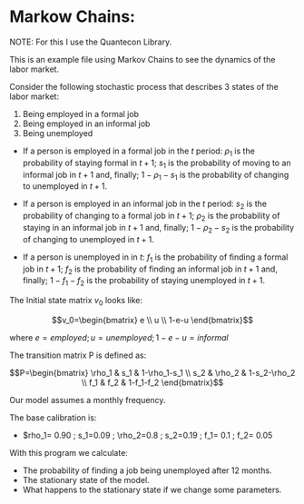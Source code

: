 # Markow Chains:

NOTE: For this I use the Quantecon Library.  

This is an example file using Markov Chains to see the dynamics of the labor market.  

Consider the following stochastic process that describes 3 states of the labor market:
1. Being employed in a formal job
2. Being employed in an informal job
3. Being unemployed

- If a person is employed in a formal job in the $t$ period: $\rho_1$ is the probability of staying formal in $t+1$; $s_1$ is the probability of moving to an informal job in $t+1$ and, finally; $1-\rho_1-s_1$ is the probability of changing to unemployed in $t+1$.  

- If a person is employed in an informal job in the $t$ period: $s_2$ is the probability of changing to a formal job in $t+1$; $\rho_2$ is the probability of staying in an informal job in $t+1$ and, finally; $1-\rho_2-s_2$ is the probability of changing to unemployed in $t+1$.  

- If a person is unemployed in in $t$: $f_1$ is the probability of finding a formal job in $t+1$; $f_2$ is the probability of finding an informal job in $t+1$ and, finally; $1-f_1-f_2$ is the probability of staying unemployed in $t+1$.

The Initial state matrix $v_0$ looks like:  

$$v_0=\begin{bmatrix}
e \\
u \\
1-e-u
\end{bmatrix}$$  

where $e=employed ; u=unemployed ;  1-e-u=informal$  

The transition matrix P is defined as:

$$P=\begin{bmatrix}
\rho_1 & s_1 & 1-\rho_1-s_1 \\
s_2 & \rho_2 & 1-s_2-\rho_2 \\
f_1 & f_2 & 1-f_1-f_2
\end{bmatrix}$$  

Our model assumes a monthly frequency.  

The base calibration is:

- $rho_1= 0.90 ; s_1=0.09 ; \rho_2=0.8 ; s_2=0.19 ; f_1= 0.1 ; f_2= 0.05

With this program we calculate:

- The probability of finding a job being unemployed after 12 months.
- The stationary state of the model.
- What happens to the stationary state if we change some parameters.
